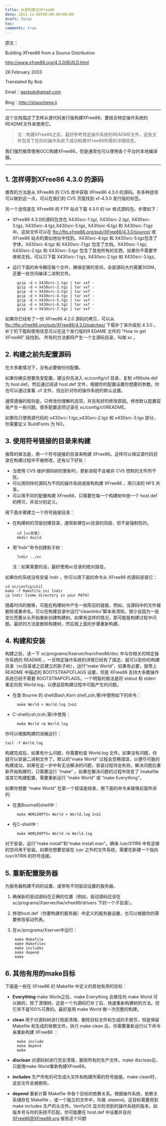 ```yaml
---
title: 从源码建立XFree86
date: 2011-11-08T08:00:00+08:00
draft: false
toc:
comments: true
---
```



原文：

Building XFree86 from a Source Distribution

<http://www.xfree86.org/4.3.0/BUILD.html>

26 February 2003

Translated By Bob

Email：<gexbob@gmail.com>

Blog：<http://shaocheng.li> 

***

这个文档描述了怎样从源代码发行版构建XFree86，要结合特定操作系统的README文件来使用它。

>注：构建XFree86之前，最好参考特定操作系统的README文件，这些文件包含了在你的操作系统下成功构建XFree86所需的详细信息。

我们强烈推荐使用GCC构建XFree86，但是通常也可以使用各个平台的本地编译器。

***

## 1. 怎样得到XFree86 4.3.0 的源码

推荐的方法是从 XFree86 的 CVS 库中获取 XFree86 4.3.0 的源码。有多种途径可以做到这一点，可以在我们的 CVS 页面找到 xf-4.3.0 发行版的标签。

另一个途径是在 XFree86 的 FTP 站点下载 4.3.0 的 tar 格式源码包。步骤如下：

* XFree86 4.3.0的源码包含在 X430src-1.tgz, X430src-2.tgz, X430src-3.tgz, X430src-4.tgz,X430src-5.tgz, X430src-6.tgz 和 X430src-7.tgz 中。这些文件可以在 <ftp://ftp.xfree86.org/pub/XFree86/4.3.0/source/> 或 XFree86 站点的类似地址中找到。X430src-4.tgz 和 X430src-5.tgz包含了字体，X430src-6.tgz 和 X430src-7.tgz 包含了文档。X430src-1.tgz, X430src-2.tgz 和 X430src-3.tgz 包含了其他所有的东西。如果你不需要字体和文档，可以只下载 X430src-1.tgz, X430src-2.tgz 和 X430src-3.tgz。

* 运行下面的命令解压每个文件，确保足够的空间，全部源码大约需要305M，还要一些空间编译二进制文件。

		gzip -d < X430src-1.tgz | tar vxf -
		gzip -d < X430src-2.tgz | tar vxf -
		gzip -d < X430src-3.tgz | tar vxf -
		gzip -d < X430src-4.tgz | tar vxf -
		gzip -d < X430src-5.tgz | tar vxf -
		gzip -d < X430src-6.tgz | tar vxf -
		gzip -d < X430src-7.tgz | tar vxf -


如果你已经有了一份 XFree86 4.2.0 源码的拷贝，可以从 <ftp://ftp.xfree86.org/pub/XFree86/4.3.0/patches/> 下载补丁来升级到 4.3.0 。补丁的下载和使用信息可以在这个发行版的R EDAME 文件的 “How to get XFree86” 段找到。
所有的方法都将产生一个主源码目录，叫做 xc 。

## 2. 构建之前先配置源码

在大多数情况下，没有必要做任何配置。

如果你确实想要改变配置，建议你先进入 xc/config/cf 目录，复制 xf86site.def 为 host.def。然后通过阅读 host.def 文件，根据你的配置设置你想要的参数。你也可以通过查看 .cf 文件，找出针对你的操作系统的默认设置。

通常遵循的规则是，只修改你理解的选项，并且有好的修改原因。修改默认配置容易产生一些问题。很多配置选项记录在 xc/config/cf/README。

如果你只使用源代码的 x430src-1.tgz,x430src-2.tgz 和 x430src-3.tgx 部分，你需要定义 BuildFonts 为 NO。

## 3. 使用符号链接的目录来构建

推荐的做法是，用一个符号链接的目录来构建 XFree86。这样可以保证源代码目录在构建过程中不被修改，还有以下好处：

* 当使用 CVS 维护源码树的更新时，更新进程不会被非 CVS 控制的文件所干扰。
* 可以用同样的源码为不同的操作系统或架构构建 XFree86 ，用只读的 NFS 共享。
* 可以用不同的配置构建 XFree86，只需要在每一个构建树中放一个 host.def 的拷贝，并且分别定义。

用下面步骤建立一个符号链接目录：

* 在构建树的顶层创建目录，通常新建在xc目录的同层，但不是强制性的。

		cd [xc目录]
		mkdir build

* 用“lndir”命令创建影子树：

		lndir ../xc

	注：如果需要的话，最好使用xc目录的绝对路径。


如果你的系统没有安装 lndir ，你可以用下面的命令从 XFree86 的源码安装它：

	cd xc/config/util
	make -f Makefile.ini lndir
	cp lndir [some directory in your PATH]

随着时间的推移，可能在构建树中产生一些陈旧的链接，例如，当源码中的文件被删除或重命名。可以在构建目录中运行“cleanlinks”脚本来清除。很少会因为一些变化而要从头开始重新创建构建树。如果有这样的情况，那可能是构建过程中问题。最好的方法是删除构建树，然后按上面的步骤重新构建。

## 4. 构建和安装

构建之前，读一下 xc/programs/Xserver/hw/xfree86/doc 中与你相关的特定操作系统的 README 。一旦特定操作系统的详情已经有了描述，就可以到你的构建目录（xc目录或之前建立的影子树），运行“make World”，如果有必要，就带上 README 中描述的 BOOTSTRAPCFLAGS 设置，但是 XFree86 支持大多数操作系统已经不需要 BOOTSTRAPCFLAGS。一个明智的做法是将 stdout 和 stderr 重定向到 World.log，以便追踪构建过程中可能产生的问题。

* 在类 Bourne 的 shell(Bash,Korn shell,zsh,等)中使用如下的命令：

		make World > World.log 2>&1

* C-shell(csh,tcsh,等)中使用：

		make World >& World.log

你可以根据构建的进展运行：
	
	tail -f World.log

构建完成后，如果有什么问题，你需要检查 World.log 文件。如果没有问题，你就可以安装二进制文件了。默认的“make World” 过程会忽略错误，以便尽可能的构建成功。如果在这一步中有无法解决的问题，安装过程将会失败。解决问题后重新开始构建时，只需要运行 “make” 。如果在解决问题的过程中改变了 Imakefile 或其它构建配置，需要重新运行 “make World” 或 “make Everything”。

如果你想要 “make World” 在第一个错误是结束，用下面的命令来替换前面所讲的:

* 在类Bourne的shell中：

		make WORLDOPTS= World > World.log 2>&1

* 在C-shell中：

		make WORLDOPTS= World >& World.log 


对于安装，运行“make install”和“make install.man”。确保 /usr/X11R6 中有足够的空间用于安装。如果你想要安装在 /usr 之外的文件系统，需要在新建一个指向 /usr/X11R6 的符号连接。

## 5. 重新配置服务器

为服务器构建不同的设置，或带有不同驱动设置的服务器。

1. 确保新的驱动源码在正确的位置（例如，驱动源码应该在 xc/programs/Xserver/hw/xfree86/drivers 下的一个子目录）。
2. 修改host.def（你要构建的服务器）中定义的服务器设置，也可以根据你的需要修改驱动列表。
3. 在xc/programs/Xserver中运行：

		make Makefile
		make Makefiles
		make includes
		make depend
		make

## 6. 其他有用的make目标

下面是一些在 XFree86 的 Makefile 中定义的其他有用的目标：

* **Everything**  make Worle之后，make Everything 会做任何 make World 可以做的，除了清理树。这是一个为源码打补丁后、快速重新构建树的方法。但它并不是100%可靠的。最好是用 make World 做一次完整的构建。
* **clean**       用于对源码树进行局部清理。删除目标文件和生成的手册页，但是保留 Makefile 和生成的依赖文件。执行 make clean 后，你需要重新运行以下命令来重新构建 XFree86 ：

		make include 
		make depend
		make

* **disclean**   对源码树进行完全清理，删除所有的生产文件。make disclean后，只能用make World重新构建XFree86。
* **includes**  生产所有的可生成头文件和构建所需的符号链接。make clean时，这些文件会被删除。
* **depend**   重新计算 Makefile 中各个目标的依赖关系。根据操作系统，依赖关系储存在 Makefile ，或一个独立的文件中，叫做 .depend。这目标需要用到 make includes 生产的头文件。VerifyOS  显示检测到的操作系统的版本。如版本号与你的系统不匹配，你可能要在 host.def 中设置并且向 <XFree86@XFree86.org> 报告这个问题
